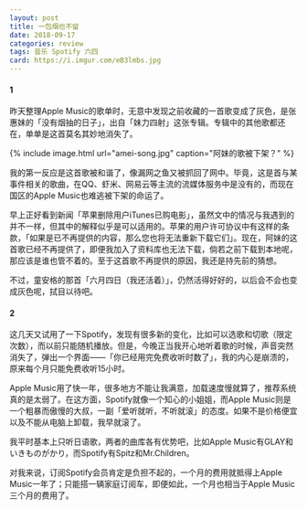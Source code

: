 ```yaml
---
layout: post
title: 一包烟也不留
date: 2018-09-17
categories: review
tags: 音乐 Spotify 六四
card: https://i.imgur.com/eB3lmbs.jpg
---
```


#### 1
昨天整理Apple Music的歌单时，无意中发现之前收藏的一首歌变成了灰色，是张惠妹的「没有烟抽的日子」，出自「妹力四射」这张专辑。专辑中的其他歌都还在，单单是这首莫名其妙地消失了。

{% include image.html url="amei-song.jpg" caption="阿妹的歌被下架？" %}

我的第一反应是这首歌被和谐了，像漏网之鱼又被抓回了网中。毕竟，这是首与某事件相关的歌曲，在QQ、虾米、网易云等主流的流媒体服务中是没有的，而现在国区的Apple Music也难逃被下架的命运了。

早上正好看到新闻「苹果删除用户iTunes已购电影」，虽然文中的情况与我遇到的并不一样，但其中的解释似乎是可以适用的。苹果的用户许可协议中有这样的条款，「如果是已不再提供的内容，那么您也将无法重新下载它们」。现在，阿妹的这首歌已经不再提供了，即便我加入了资料库也无法下载，倘若之前下载到本地呢，那应该是谁也管不着的。至于这首歌不再提供的原因，我还是持先前的猜想。

不过，童安格的那首「六月四日（我还活着）」，仍然活得好好的，以后会不会也变成灰色呢，拭目以待吧。

#### 2
这几天又试用了一下Spotify，发现有很多新的变化，比如可以选歌和切歌（限定次数），而以前只能随机播放。但是，今晚正当我开心地听着歌的时候，声音突然消失了，弹出一个界面——「你已经用完免费收听时数了」，我的内心是崩溃的，原来每个月只能免费收听15小时。

Apple Music用了快一年，很多地方不能让我满意，加载速度慢就算了，推荐系统真的是太弱了。在这方面，Spotify就像一个知心的小姐姐，而Apple Music则是一个粗暴而傲慢的大叔，一副「爱听就听，不听就滚」的态度。如果不是价格便宜以及不能从电脑上卸载，我早就滚了。

我平时基本上只听日语歌，两者的曲库各有优势吧，比如Apple Music有GLAY和いきものがかり，而Spotify有Spitz和Mr.Children。

对我来说，订阅Spotify会员肯定是负担不起的，一个月的费用就抵得上Apple Music一年了；只能搭一辆家庭订阅车，即便如此，一个月也相当于Apple Music三个月的费用了。


